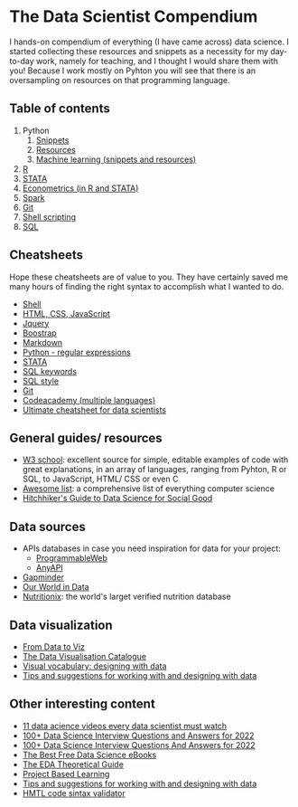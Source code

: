 # The Data Scientist Compendium
I hands-on compendium of everything (I have came across) data science. I started collecting these resources and snippets as a necessity for my day-to-day work, namely for teaching, and I thought I would share them with you! Because I work mostly on Pyhton you will see that there is an oversampling on resources on that programming language.

## Table of contents
1. Python
	1. [Snippets](https://github.com/bforbesc/the-data-scientist-compendium/blob/main/1_Python_snippets.md)
	1. [Resources](https://github.com/bforbesc/the-data-scientist-compendium/blob/main/1_Python_resources.md)
	1. [Machine learning (snippets and resources)](https://github.com/bforbesc/the-data-scientist-compendium/blob/main/1_Pyhton_machine_learning.md)
1. [R](https://github.com/bforbesc/the-data-scientist-compendium/blob/main/2_R.md)
1. [STATA](https://github.com/bforbesc/the-data-scientist-compendium/blob/main/3_STATA.md)
1. [Econometrics (in R and STATA)](https://github.com/bforbesc/the-data-scientist-compendium/blob/main/4_Econometrics_R_STATA.md)
1. [Spark](https://github.com/bforbesc/the-data-scientist-compendium/blob/main/5_Spark.md)
1. [Git](https://github.com/bforbesc/the-data-scientist-compendium/blob/main/6_Git.md)
1. [Shell scripting](https://github.com/bforbesc/the-data-scientist-compendium/blob/main/7_Shell.md)
1. [SQL](https://github.com/bforbesc/the-data-scientist-compendium/blob/main/8_SQL.md)


## Cheatsheets
Hope these cheatsheets are of value to you. They have certainly saved me many hours of finding the right syntax to accomplish what I wanted to do.
- [Shell](https://oit.ua.edu/wp-content/uploads/2020/12/Linux_bash_cheat_sheet-1.pdf)
- [HTML, CSS, JavaScript](https://htmlcheatsheet.com/)
- [Jquery](https://oscarotero.com/jquery/)
- [Boostrap](https://hackerthemes.com/bootstrap-cheatsheet/)
- [Markdown](https://github.com/adam-p/markdown-here/wiki/Markdown-Cheatsheet)
- [Python - regular expressions](https://www.dataquest.io/wp-content/uploads/2019/03/python-regular-expressions-cheat-sheet.pdf)
- [STATA](https://www.stata.com/bookstore/statacheatsheets.pdf)
- [SQL keywords](https://www.w3schools.com/sql/sql_ref_keywords.asp)
- [SQL style](https://www.sqlstyle.guide/)
- [Git](https://education.github.com/git-cheat-sheet-education.pdf)
- [Codeacademy (multiple languages)](https://www.codecademy.com/resources/cheatsheets/language/python)
- [Ultimate cheatsheet for data scientists](https://levelup.gitconnected.com/the-ultimate-cheat-sheet-for-data-scientists-d1e247b6a60c)
	

## General guides/ resources
- [W3 school](https://www.w3schools.com/python/default.asp): excellent source for simple, editable examples of code with great explanations, in an array of languages, ranging from Pyhton, R or SQL, to JavaScript, HTML/ CSS or even C
- [Awesome list](https://github.com/sindresorhus/awesome/blob/main/readme.md): a comprehensive list of everything computer science
- [Hitchhiker's Guide to Data Science for Social Good](https://github.com/dssg/hitchhikers-guide?utm_source=pocket_mylist)


## Data sources
- APIs databases in case you need inspiration for data for your project:
	- [ProgrammableWeb](https://www.programmableweb.com/apis/directory)
	- [AnyAPI](https://any-api.com/)
- [Gapminder](https://www.gapminder.org/)
- [Our World in Data](https://ourworldindata.org/blog?utm_source=pocket_mylist)
- [Nutritionix](https://www.nutritionix.com/?utm_source=pocket_mylist): the world's larget verified nutrition database

## Data visualization
- [From Data to Viz](https://www.data-to-viz.com/)
- [The Data Visualisation Catalogue](https://datavizcatalogue.com/?utm_source=pocket_mylist)
- [Visual vocabulary: designing with data](https://ft-interactive.github.io/visual-vocabulary/)
- [Tips and suggestions for working with and designing with data](https://flowingdata.com/category/guides/)

## Other interesting content
- [11 data acience videos every data scientist must watch](https://pypi.org/project/ipython/)
- [100+ Data Science Interview Questions and Answers for 2022](https://www.projectpro.io/article/100-data-science-interview-questions-and-answers-for-2021/184)
- [100+ Data Science Interview Questions And Answers for 2022](https://www.edureka.co/blog/interview-questions/data-science-interview-questions/)
- [The Best Free Data Science eBooks](https://towardsdatascience.com/the-best-free-data-science-ebooks-b671691e5231)
- [The EDA Theoretical Guide](https://towardsdatascience.com/the-eda-theoretical-guide-b7cef7653f0d)
- [Project Based Learning](https://github.com/practical-tutorials/project-based-learning?utm_source=pocket_mylist)
- [Tips and suggestions for working with and designing with data](https://flowingdata.com/category/guides/)
- [HMTL code sintax validator](https://validator.w3.org/#validate_by_input)
